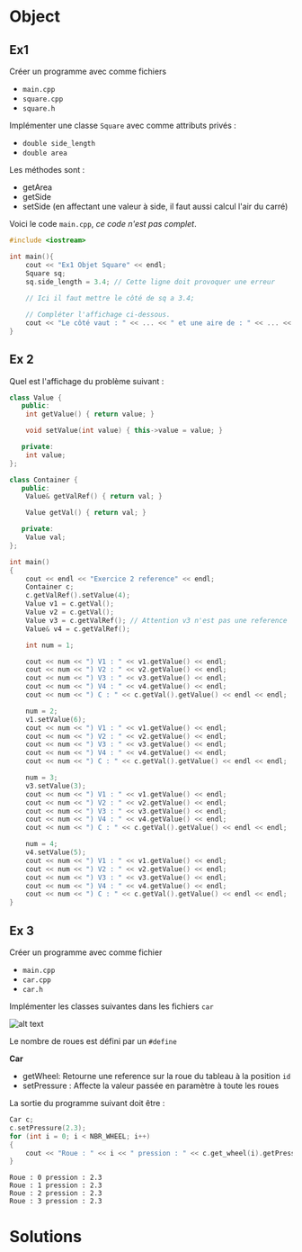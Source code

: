 # Object

## Ex1

Créer un programme avec comme fichiers
- `main.cpp`
- `square.cpp`
- `square.h`

Implémenter une classe `Square` avec comme attributs privés :
- `double side_length`
- `double area`

Les méthodes sont :
- getArea
- getSide
- setSide (en affectant une valeur à side, il faut aussi calcul l'air du carré)

Voici le code `main.cpp`, *ce code n'est pas complet*.

```CPP
#include <iostream>

int main(){
    cout << "Ex1 Objet Square" << endl;
    Square sq;
    sq.side_length = 3.4; // Cette ligne doit provoquer une erreur
    
    // Ici il faut mettre le côté de sq a 3.4;

    // Compléter l'affichage ci-dessous.
    cout << "Le côté vaut : " << ... << " et une aire de : " << ... << endl;
}
```
## Ex 2

Quel est l'affichage du problème suivant :

```CPP
class Value {
   public:
    int getValue() { return value; }

    void setValue(int value) { this->value = value; }

   private:
    int value;
};

class Container {
   public:
    Value& getValRef() { return val; }

    Value getVal() { return val; }

   private:
    Value val;
};

int main()
{
    cout << endl << "Exercice 2 reference" << endl;
    Container c;
    c.getValRef().setValue(4);
    Value v1 = c.getVal();
    Value v2 = c.getVal();
    Value v3 = c.getValRef(); // Attention v3 n'est pas une reference
    Value& v4 = c.getValRef();

    int num = 1;

    cout << num << ") V1 : " << v1.getValue() << endl;
    cout << num << ") V2 : " << v2.getValue() << endl;
    cout << num << ") V3 : " << v3.getValue() << endl;
    cout << num << ") V4 : " << v4.getValue() << endl;
    cout << num << ") C : " << c.getVal().getValue() << endl << endl;

    num = 2;
    v1.setValue(6);
    cout << num << ") V1 : " << v1.getValue() << endl;
    cout << num << ") V2 : " << v2.getValue() << endl;
    cout << num << ") V3 : " << v3.getValue() << endl;
    cout << num << ") V4 : " << v4.getValue() << endl;
    cout << num << ") C : " << c.getVal().getValue() << endl << endl;

    num = 3;
    v3.setValue(3);
    cout << num << ") V1 : " << v1.getValue() << endl;
    cout << num << ") V2 : " << v2.getValue() << endl;
    cout << num << ") V3 : " << v3.getValue() << endl;
    cout << num << ") V4 : " << v4.getValue() << endl;
    cout << num << ") C : " << c.getVal().getValue() << endl << endl;

    num = 4;
    v4.setValue(5);
    cout << num << ") V1 : " << v1.getValue() << endl;
    cout << num << ") V2 : " << v2.getValue() << endl;
    cout << num << ") V3 : " << v3.getValue() << endl;
    cout << num << ") V4 : " << v4.getValue() << endl;
    cout << num << ") C : " << c.getVal().getValue() << endl << endl;
}
```

## Ex 3
Créer un programme avec comme fichier
- `main.cpp`
- `car.cpp`
- `car.h`

Implémenter les classes suivantes dans les fichiers `car`

![alt text](images/uml1.png "UML")

Le nombre de roues est défini par un `#define`

**Car**
- getWheel: Retourne une reference sur la roue du tableau à la position `id`
- setPressure : Affecte la valeur passée en paramètre à toute les roues

La sortie du programme suivant doit être :
```CPP
Car c;
c.setPressure(2.3);
for (int i = 0; i < NBR_WHEEL; i++)
{
    cout << "Roue : " << i << " pression : " << c.get_wheel(i).getPressure() << endl;
}
```

```console
Roue : 0 pression : 2.3
Roue : 1 pression : 2.3
Roue : 2 pression : 2.3
Roue : 3 pression : 2.3
```

# Solutions

